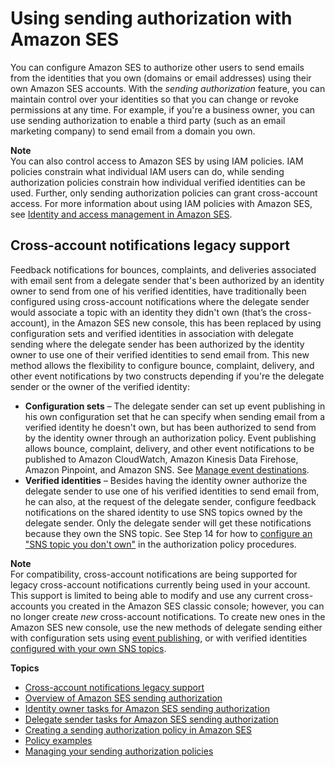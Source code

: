 # Using sending authorization with Amazon SES<a name="sending-authorization"></a>

You can configure Amazon SES to authorize other users to send emails from the identities that you own \(domains or email addresses\) using their own Amazon SES accounts\. With the *sending authorization* feature, you can maintain control over your identities so that you can change or revoke permissions at any time\. For example, if you're a business owner, you can use sending authorization to enable a third party \(such as an email marketing company\) to send email from a domain you own\.

**Note**  
You can also control access to Amazon SES by using IAM policies\. IAM policies constrain what individual IAM users can do, while sending authorization policies constrain how individual verified identities can be used\. Further, only sending authorization policies can grant cross\-account access\. For more information about using IAM policies with Amazon SES, see [Identity and access management in Amazon SES](control-user-access.md)\.

## Cross\-account notifications legacy support<a name="sending-authorization-cross-account-sunsetting"></a>

Feedback notifications for bounces, complaints, and deliveries associated with email sent from a delegate sender that's been authorized by an identity owner to send from one of his verified identities, have traditionally been configured using cross\-account notifications  where the delegate sender would associate a topic with an identity they didn't own \(that’s the cross\-account\), in the Amazon SES new console, this has been replaced by using configuration sets and verified identities in association with delegate sending where the delegate sender has been authorized by the identity owner to use one of their verified identities to send email from\. This new method allows the flexibility to configure bounce, complaint, delivery, and other event notifications by two constructs depending if you're the delegate sender or the owner of the verified identity:
+ **Configuration sets** – The delegate sender can set up event publishing in his own configuration set that he can specify when sending email from a verified identity he doesn't own, but has been authorized to send from by the identity owner through an authorization policy\. Event publishing allows bounce, complaint, delivery, and other event notifications to be published to Amazon CloudWatch, Amazon Kinesis Data Firehose, Amazon Pinpoint, and Amazon SNS\. See [Manage event destinations](event-destinations-manage.md)\.
+ **Verified identities** – Besides having the identity owner authorize the delegate sender to use one of his verified identities to send email from, he can also, at the request of the delegate sender, configure feedback notifications on the shared identity to use SNS topics owned by the delegate sender\. Only the delegate sender will get these notifications because they own the SNS topic\. See Step 14 for how to [configure an "SNS topic you don't own"](sending-authorization-identity-owner-tasks-policy.md#configure-sns-topic-you-dont-own) in the authorization policy procedures\.

**Note**  
For compatibility, cross\-account notifications are being supported for legacy cross\-account notifications currently being used in your account\. This support is limited to being able to modify and use any current cross\-accounts you created in the Amazon SES classic console; however, you can no longer create *new* cross\-account notifications\. To create new ones in the Amazon SES new console, use the new methods of delegate sending either with configuration sets using [event publishing](event-destinations-manage.md), or with verified identities [configured with your own SNS topics](sending-authorization-identity-owner-tasks-policy.md#configure-sns-topic-you-dont-own)\.

**Topics**
+ [Cross\-account notifications legacy support](#sending-authorization-cross-account-sunsetting)
+ [Overview of Amazon SES sending authorization](sending-authorization-overview.md)
+ [Identity owner tasks for Amazon SES sending authorization](sending-authorization-identity-owner-tasks.md)
+ [Delegate sender tasks for Amazon SES sending authorization](sending-authorization-delegate-sender-tasks.md)
+ [Creating a sending authorization policy in Amazon SES](sending-authorization-policies.md)
+ [Policy examples](sending-authorization-policy-examples.md)
+ [Managing your sending authorization policies](managing-policies.md)
